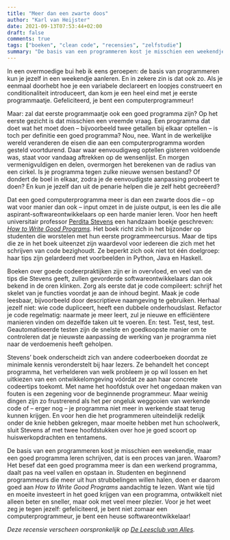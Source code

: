 ```yaml
---
title: "Meer dan een zwarte doos"
author: "Karl van Heijster"
date: 2021-09-13T07:53:44+02:00
draft: false
comments: true
tags: ["boeken", "clean code", "recensies", "zelfstudie"]
summary: "De basis van een programmeren kost je misschien een weekendje, maar een goed programma leren schrijven, dat is een proces van jaren. Waarom? Het besef dat een goed programma meer is dan een werkend programma, daalt pas na veel vallen en opstaan in. Studenten en beginnend programmeurs die meer uit hun strubbelingen willen halen, doen er daarom goed aan Perdita Stevens' *How to Write Good Programs* aandachtig te lezen."
---
```


In een overmoedige bui heb ik eens geroepen: de basis van programmeren kun je jezelf in een weekendje aanleren. En in zekere zin is dat ook  zo. Als je eenmaal doorhebt hoe je een variabele declareert en loopjes construeert en conditionaliteit introduceert, dan kom je een heel eind met je eerste programmaatje. Gefeliciteerd, je bent een computerprogrammeur! 


Maar: zal dat eerste programmaatje ook een goed programma zijn? Op het eerste gezicht is dat misschien een vreemde vraag. Een programma dat doet wat het moet doen – bijvoorbeeld twee getallen bij elkaar optellen – is toch per definitie een goed programma? Nou, nee. Want in de werkelijke wereld veranderen de eisen die aan een computerprogramma worden gesteld voortdurend. Daar waar eenvoudigweg optellen gisteren voldoende was, staat voor vandaag aftrekken op de wensenlijst. En morgen vermenigvuldigen en delen, overmorgen het berekenen van de radius van een cirkel. Is je programma tegen zulke nieuwe wensen bestand? Of dondert de boel in elkaar, zodra je de eenvoudigste aanpassing probeert te doen? En kun je jezelf dan uit de penarie helpen die je zelf hebt gecreëerd?


Dat een goed computerprogramma meer is dan een zwarte doos die – op wat voor manier dan ook – input omzet in de juiste output, is een les die alle aspirant-softwareontwikkelaars op een harde manier leren. Voor hen heeft universitair professor [Perdita Stevens](https://www.stevens-bradfield.com/~perdita/) een handzaam boekje geschreven: [*How to Write Good Programs*](https://www.cambridge.org/core/books/how-to-write-good-programs/6CBDD8A564E0899D54140700E90601C4). Het boek richt zich in het bijzonder op studenten die worstelen met hun eerste programmeercursus. Maar de tips die ze in het boek uiteenzet zijn waardevol voor iedereen die zich met het schrijven van code bezighoudt. Ze beperkt zich ook niet tot één doelgroep: haar tips zijn gelardeerd met voorbeelden in Python, Java en Haskell.


Boeken over goede codeerpraktijken zijn er in overvloed, en veel van de tips die Stevens geeft, zullen gevorderde softwareontwikkelaars dan ook bekend in de oren klinken. Zorg als eerste dat je code compileert: schrijf het skelet van je functies voordat je aan de inhoud begint. Maak je code leesbaar, bijvoorbeeld door descriptieve naamgeving te gebruiken. Herhaal jezelf niet: wie code dupliceert, heeft een dubbele onderhoudslast. Refactor je code regelmatig: naarmate je meer leert, zul je nieuwe en efficiëntere manieren vinden om dezelfde taken uit te voeren. En: test. Test, test, test. Geautomatiseerde testen zijn de snelste en goedkoopste manier om te controleren dat je nieuwste aanpassing de werking van je programma niet naar de verdoemenis heeft geholpen.


Stevens’ boek onderscheidt zich van andere codeerboeken doordat ze minimale kennis veronderstelt bij haar lezers. Ze behandelt het concept programma, het verhelderen van welk probleem je op wil lossen en het uitkiezen van een ontwikkelomgeving vóórdat ze aan haar concrete codeertips toekomt. Met name het hoofdstuk over het ongedaan maken van fouten is een zegening voor de beginnende programmeur. Maar weinig dingen zijn zo frustrerend als het per ongeluk weggooien van werkende code of – erger nog – je programma niet meer in werkende staat terug kunnen krijgen. En voor hen die het programmeren uiteindelijk redelijk onder de knie hebben gekregen, maar moeite hebben met hun schoolwerk, sluit Stevens af met twee hoofdstukken over hoe je goed scoort op huiswerkopdrachten en tentamens.


De basis van een programmeren kost je misschien een weekendje, maar een goed programma leren schrijven, dat is een proces van jaren. Waarom? Het besef dat een goed programma meer is dan een werkend programma, daalt pas na veel vallen en opstaan in. Studenten en beginnend programmeurs die meer uit hun strubbelingen willen halen, doen er daarom goed aan *How to Write Good Programs* aandachtig te lezen. Want wie tijd en moeite investeert in het goed krijgen van een programma, ontwikkelt niet alleen beter en sneller, maar ook met veel meer plezier. Voor je het weet zeg je tegen jezelf: gefeliciteerd, je bent niet zomaar een computerprogrammeur, je bent een heuse softwareontwikkelaar!


*Deze recensie verscheen oorspronkelijk op [De Leesclub van Alles](https://deleesclubvanalles.nl/).*
